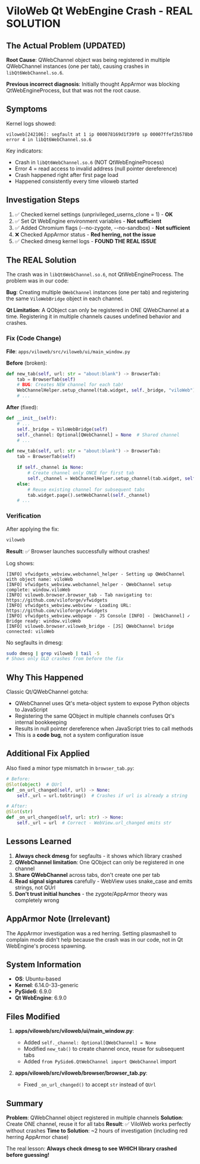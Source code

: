 # ViloWeb Qt WebEngine Crash - REAL SOLUTION

## The Actual Problem (UPDATED)

**Root Cause**: QWebChannel object was being registered in multiple QWebChannel instances (one per tab), causing crashes in `libQt6WebChannel.so.6`.

**Previous incorrect diagnosis**: Initially thought AppArmor was blocking QtWebEngineProcess, but that was not the root cause.

## Symptoms

Kernel logs showed:
```
viloweb[242106]: segfault at 1 ip 000078169d1f39f0 sp 00007ffef2b578b0 error 4 in libQt6WebChannel.so.6
```

Key indicators:
- Crash in `libQt6WebChannel.so.6` (NOT QtWebEngineProcess)
- Error 4 = read access to invalid address (null pointer dereference)
- Crash happened right after first page load
- Happened consistently every time viloweb started

## Investigation Steps

1. ✅ Checked kernel settings (unprivileged_userns_clone = 1) - **OK**
2. ✅ Set Qt WebEngine environment variables - **Not sufficient**
3. ✅ Added Chromium flags (--no-zygote, --no-sandbox) - **Not sufficient**
4. ❌ Checked AppArmor status - **Red herring, not the issue**
5. ✅ Checked dmesg kernel logs - **FOUND THE REAL ISSUE**

## The REAL Solution

The crash was in `libQt6WebChannel.so.6`, not QtWebEngineProcess. The problem was in our code:

**Bug**: Creating multiple `QWebChannel` instances (one per tab) and registering the same `ViloWebBridge` object in each channel.

**Qt Limitation**: A QObject can only be registered in ONE QWebChannel at a time. Registering it in multiple channels causes undefined behavior and crashes.

### Fix (Code Change)

**File**: `apps/viloweb/src/viloweb/ui/main_window.py`

**Before** (broken):
```python
def new_tab(self, url: str = "about:blank") -> BrowserTab:
    tab = BrowserTab(self)
    # BUG: Creates NEW channel for each tab!
    WebChannelHelper.setup_channel(tab.widget, self._bridge, "viloWeb")
    # ...
```

**After** (fixed):
```python
def __init__(self):
    # ...
    self._bridge = ViloWebBridge(self)
    self._channel: Optional[QWebChannel] = None  # Shared channel
    # ...

def new_tab(self, url: str = "about:blank") -> BrowserTab:
    tab = BrowserTab(self)

    if self._channel is None:
        # Create channel only ONCE for first tab
        self._channel = WebChannelHelper.setup_channel(tab.widget, self._bridge, "viloWeb")
    else:
        # Reuse existing channel for subsequent tabs
        tab.widget.page().setWebChannel(self._channel)
    # ...
```

### Verification

After applying the fix:
```bash
viloweb
```

**Result**: ✅ Browser launches successfully without crashes!

Log shows:
```
[INFO] vfwidgets_webview.webchannel_helper - Setting up QWebChannel with object name: viloWeb
[INFO] vfwidgets_webview.webchannel_helper - QWebChannel setup complete: window.viloWeb
[INFO] viloweb.browser.browser_tab - Tab navigating to: https://github.com/viloforge/vfwidgets
[INFO] vfwidgets_webview.webview - Loading URL: https://github.com/viloforge/vfwidgets
[INFO] vfwidgets_webview.webpage - JS Console [INFO] - [WebChannel] ✓ Bridge ready: window.viloWeb
[INFO] viloweb.browser.viloweb_bridge - [JS] QWebChannel bridge connected: viloWeb
```

No segfaults in dmesg:
```bash
sudo dmesg | grep viloweb | tail -5
# Shows only OLD crashes from before the fix
```

## Why This Happened

Classic Qt/QWebChannel gotcha:
- QWebChannel uses Qt's meta-object system to expose Python objects to JavaScript
- Registering the same QObject in multiple channels confuses Qt's internal bookkeeping
- Results in null pointer dereference when JavaScript tries to call methods
- This is a **code bug**, not a system configuration issue

## Additional Fix Applied

Also fixed a minor type mismatch in `browser_tab.py`:
```python
# Before:
@Slot(object)  # QUrl
def _on_url_changed(self, url) -> None:
    self._url = url.toString()  # Crashes if url is already a string

# After:
@Slot(str)
def _on_url_changed(self, url: str) -> None:
    self._url = url  # Correct - WebView.url_changed emits str
```

## Lessons Learned

1. **Always check dmesg** for segfaults - it shows which library crashed
2. **QWebChannel limitation**: One QObject can only be registered in one channel
3. **Share QWebChannel** across tabs, don't create one per tab
4. **Read signal signatures** carefully - WebView uses snake_case and emits strings, not QUrl
5. **Don't trust initial hunches** - the zygote/AppArmor theory was completely wrong

## AppArmor Note (Irrelevant)

The AppArmor investigation was a red herring. Setting plasmashell to complain mode didn't help because the crash was in our code, not in Qt WebEngine's process spawning.

## System Information

- **OS**: Ubuntu-based
- **Kernel**: 6.14.0-33-generic
- **PySide6**: 6.9.0
- **Qt WebEngine**: 6.9.0

## Files Modified

1. **apps/viloweb/src/viloweb/ui/main_window.py**:
   - Added `self._channel: Optional[QWebChannel] = None`
   - Modified `new_tab()` to create channel once, reuse for subsequent tabs
   - Added `from PySide6.QtWebChannel import QWebChannel` import

2. **apps/viloweb/src/viloweb/browser/browser_tab.py**:
   - Fixed `_on_url_changed()` to accept `str` instead of `QUrl`

## Summary

**Problem**: QWebChannel object registered in multiple channels
**Solution**: Create ONE channel, reuse it for all tabs
**Result**: ✅ ViloWeb works perfectly without crashes
**Time to Solution**: ~2 hours of investigation (including red herring AppArmor chase)

The real lesson: **Always check dmesg to see WHICH library crashed before guessing!**
